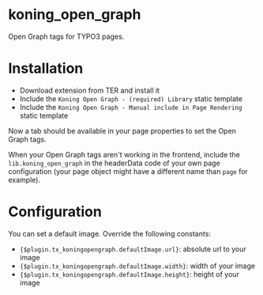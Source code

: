 # koning_open_graph
Open Graph tags for TYPO3 pages.

# Installation

- Download extension from TER and install it
- Include the ``Koning Open Graph - (required) Library`` static template
- Include the ``Koning Open Graph - Manual include in Page Rendering`` static template

Now a tab should be available in your page properties to set the Open Graph tags.

When your Open Graph tags aren't working in the frontend, include the ``lib.koning_open_graph`` in the headerData code of your own page configuration (your page object might have a different name than ``page`` for example).

# Configuration

You can set a default image. Override the following constants:

- ``{$plugin.tx_koningopengraph.defaultImage.url}``: absolute url to your image
- ``{$plugin.tx_koningopengraph.defaultImage.width}``: width of your image
- ``{$plugin.tx_koningopengraph.defaultImage.height}``: height of your image
